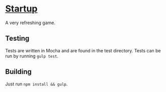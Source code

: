 # [Startup](https://www.abefehr.com/startup/)

A very refreshing game.

## Testing

Tests are written in Mocha and are found in the test directory. Tests can be run by running `gulp test`.

## Building

Just run `npm install && gulp`.
